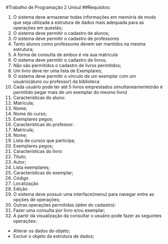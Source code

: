 #Trabalho de Programação 2 Unisul
##Requisitos:
1. O sistema deve armazenar todas informações em 
memória de modo que seja utilizada a estrutura 
de dados mais adequada para as operações em 
questão;
2. O sistema deve permitir o cadastro de alunos;
3. O sistema deve permitir o cadastro de professores
 1. Tanto alunos como professores devem ser mantidos na 
mesma estrutura;
 2. A forma de consulta de ambos é via sua matricula
4. O sistema deve permitir o cadastro de livros;
 1. Não são permitidos  o cadastro de livros permitidos;
 2. Um livro deve ter uma lista de Exemplares;
5. O sistema deve permitir o vínculo de um exemplar com um usuário(aluno ou professor) da biblioteca
 1. Cada usuário pode ter até 5 livros emprestados simultaneamente(não é permitido pegar mais de um exemplar do mesmo livro)
6. Características do aluno:
 1. Matrícula;
 2. Nome;
 3. Nome do curso;
 4. Exemplares pegos;
7. Características do professor:
 1. Matrícula;
 2. Nome;
 3. Lista de cursos que participa;
 4. Exemplares pegos;
8. Características do livro:
 1. Titulo;
 2. Autor;
 3. Lista exemplares;
9. Características do exemplar;
 1. Código
 2. Localização
 3. Edição
10. O sistema deve possuir uma interface(menu) para navegar entre as opções de operações; 
11. Outras operações permitidas (além do cadastro):
 1. Fazer uma consulta por livro e/ou exemplar;
 2. A partir da visualização da consultar o usuário pode fazer as seguintes operações:
  - Alterar os dados do objeto;
  - Excluir o objeto da estrutura de dados;